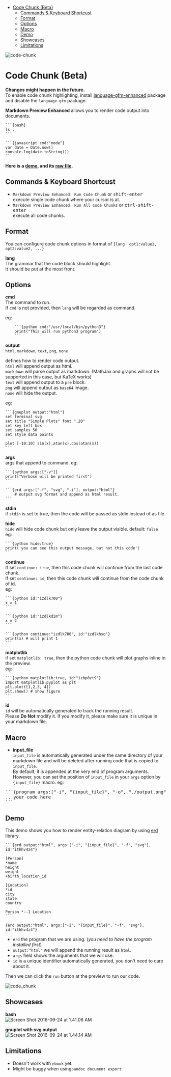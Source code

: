 <!-- toc orderedList:0 depthFrom: 1 -->

* [Code Chunk (Beta)](#code-chunk-beta)
	* [Commands & Keyboard Shortcust](#commands-keyboard-shortcust)
	* [Format](#format)
	* [Options](#options)
	* [Macro](#macro)
	* [Demo](#demo)
	* [Showcases](#showcases)
	* [Limitations](#limitations)

<!-- tocstop -->

![code-chunk](http://i.imgur.com/MAtC3SD.gif)

# Code Chunk (Beta)  
**Changes might happen in the future.**  
To enable code chunk highlighting, install [language-gfm-enhanced](https://atom.io/packages/language-gfm-enhanced) package and disable the `language-gfm` package.    

**Markdown Preview Enhanced** allows you to render code output into documents.     

    ```{bash}
    ls .
    ```

    ```{javascript cmd:"node"}
    var date = Date.now()
    console.log(date.toString())
    ```   

**Here is a  [demo](https://cdn.rawgit.com/shd101wyy/markdown-preview-enhanced/f83acb43/test/code-chunks-test.html), and its [raw file](https://raw.githubusercontent.com/shd101wyy/markdown-preview-enhanced/master/test/code-chunks-test.md).**  

## Commands & Keyboard Shortcust
* `Markdown Preview Enhanced: Run Code Chunk` or <kbd>shift-enter</kbd>      
execute single code chunk where your cursor is at.    
* `Markdown Preview Enhanced: Run All Code Chunks` or <kbd>ctrl-shift-enter</kbd>   
execute all code chunks.    

## Format
You can configure code chunk options in format of `{lang  opt1:value1, opt2:value2, ...}`    

**lang**  
The grammar that the code block should highlight.  
It should be put at the most front.  

## Options
**cmd**    
The command to run.  
If `cmd` is not provided, then `lang` will be regarded as command.    

eg:  

		```{python cmd:"/usr/local/bin/python3"}
		print("This will run python3 program")
		```


**output**  
`html`, `markdown`, `text`, `png`, `none`  

defines how to render code output.   
`html` will append output as html.    
`markdown` will parse output as markdown. (MathJax and graphs will not be supported in this case, but KaTeX works)      
`text` will append output to a `pre` block.    
`png` will append output as `base64` image.  
`none` will hide the output.  

eg:     

    ```{gnuplot output:"html"}
    set terminal svg
    set title "Simple Plots" font ",20"
    set key left box
    set samples 50
    set style data points

    plot [-10:10] sin(x),atan(x),cos(atan(x))
    ```

**args**  
args that append to command. eg:    

    ```{python args:["-v"]}
    print("Verbose will be printed first")
    ```

    ```{erd args:["-f", "svg", "-i"], output:"html"}
		# output svg format and append as html result.
    ```

**stdin**  
if `stdin` is set to true, then the code will be passed as stdin instead of as file.

**hide**  
`hide` will hide code chunk but only leave the output visible. default: `false`  
eg:

    ```{python hide:true}
    print('you can see this output message, but not this code')
    ```

**continue**  
If set `continue: true`, then this code chunk will continue from the last code chunk.  
If set `continue: id`, then this code chunk will continue from the code chunk of id.  
eg:    

	```{python id:"izdlk700"}
	x = 1
	```

	```{python id:"izdlkdim"}
	x = 2
	```

	```{python continue:"izdlk700", id:"izdlkhso"}
	print(x) # will print 1
	```

**matplotlib**  
if set `matplotlib: true`, then the python code chunk will plot graphs inline in the preview.    
eg:    

	```{python matplotlib:true, id:"izbp0zt9"}
	import matplotlib.pyplot as plt
	plt.plot([1,2,3, 4])
	plt.show() # show figure
	```


**id**  
`id` will be automatically generated to track the running result.  
Please **Do Not** modify it. If you modify it, please make sure it is unique in your markdown file.    

## Macro
* **input_file**  
`input_file` is automatically generated under the same directory of your markdown file and will be deleted after running code that is copied to `input_file`.      
By default, it is appended at the very end of program arguments.  
However, you can set the position of `input_file` in your `args` option by `{input_file}` macro. eg:  

<pre>
```{program args:["-i", "{input_file}", "-o", "./output.png"]}
...your code here
```
</pre>

## Demo
This demo shows you how to render entity-relation diagram by using [erd](https://github.com/BurntSushi/erd) library.   

    ```{erd output:"html", args:["-i", "{input_file}", "-f", "svg"], id:"ithhv4z4"}

    [Person]
    *name
    height
    weight
    +birth_location_id

    [Location]
    *id
    city
    state
    country

    Person *--1 Location
    ```

`{erd output:"html", args:["-i", "{input_file}", "-f", "svg"], id:"ithhv4z4"}`  
* `erd` the program that we are using. (*you need to have the program installed first*)  
* `output:"html"` we will append the running result as `html`.  
* `args` field shows the arguments that we will use.  
* `id` is a unique identifier automatically generated, you don't need to care about it.  

Then we can click the `run` button at the preview to run our code.  

![code_chunk](http://i.imgur.com/a7LkJYD.gif)

## Showcases
**bash**  
![Screen Shot 2016-09-24 at 1.41.06 AM](http://i.imgur.com/v5Y7juh.png)

**gnuplot with svg output**    
![Screen Shot 2016-09-24 at 1.44.14 AM](http://i.imgur.com/S93g7Tk.png)

## Limitations
* Doesn't work with `ebook` yet.  
* Might be buggy when using`pandoc document export`